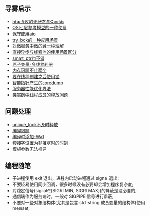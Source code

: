 
## 寻雾启示
- [http协议的无状态与Cookie](寻雾启示/http协议的无状态与Cookie.md)
- [OSI七层参考模型的一种使用](寻雾启示/OSI七层参考模型与应用开发.md)
- [保守使用aio](寻雾启示/使用restbed异步发送请求问题.md)
- [try_lock的一种应用场景](寻雾启示/try_lock的应用场景.md)
- [对微服务中微的另一种理解](寻雾启示/对微服务中微的另一种理解.md)
- [直接异步与线程池的使用场景区分](寻雾启示/直接异步与线程池的使用场景区分.md)
- [smart_ptr也不错](寻雾启示/smart_ptr也不错.md)
- [原子变量-多线程利器](寻雾启示/简单的原子变量.md)
- [内存问题不止两个](寻雾启示/基于restbed的长连接服务端长时间运行时崩溃问题.md)
- [要在线程创建之后使用锁](寻雾启示/要在线程创建之后使用锁.md)
- [智能指针产生的coredump](寻雾启示/智能指针产生的coredump.md)
- [服务器性能优化方法](寻雾启示/服务器性能优化方法.md)
- [类实例中线程成员的释放问题](寻雾启示/类实例中线程成员的释放问题.md)

## 问题处理
- [unique_lock不及时释放](问题处理/unique_lock不及时释放.md)
- [编译问题](问题处理/编译问题.md)
- [编译时添加-Wall](问题处理/编译时添加-Wall.md)
- [套接字设置为非阻塞时的时刻](问题处理/非阻塞套接字设置.md)
- [模板参数无法推导](问题处理/模板参数无法推导.md)

## 编程随笔
- 子进程使用 exit 退出，进程内启动进程通过 signal 退出;
- 不要轻易使用同步回调，很多时候没有必要却会增加程序复杂度;
- 对稳定信号(signal∈[SIGRTMIN, SIGRTMAX])的屏蔽是没必要的;
- 通信端作为服务端时，一般对 SIGPIPE 信号进行屏蔽;
- 不要对一些对象结构体(尤其是包含 std::string 成员变量的结构体)使用 memset;

